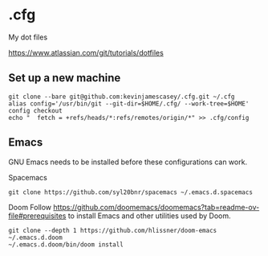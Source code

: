 # .cfg

My dot files

https://www.atlassian.com/git/tutorials/dotfiles

## Set up a new machine
```
git clone --bare git@github.com:kevinjamescasey/.cfg.git ~/.cfg
alias config='/usr/bin/git --git-dir=$HOME/.cfg/ --work-tree=$HOME'
config checkout
echo "  fetch = +refs/heads/*:refs/remotes/origin/*" >> .cfg/config
```

## Emacs
GNU Emacs needs to be installed before these configurations can work.

Spacemacs
```
git clone https://github.com/syl20bnr/spacemacs ~/.emacs.d.spacemacs
```
Doom
Follow https://github.com/doomemacs/doomemacs?tab=readme-ov-file#prerequisites to install Emacs and other utilities used by Doom.
```
git clone --depth 1 https://github.com/hlissner/doom-emacs ~/.emacs.d.doom
~/.emacs.d.doom/bin/doom install
```
